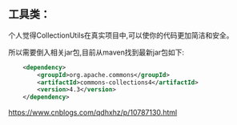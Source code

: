

## 工具类：

个人觉得CollectionUtils在真实项目中,可以使你的代码更加简洁和安全。

所以需要倒入相关jar包,目前从maven找到最新jar包如下:

```xml
    <dependency>
        <groupId>org.apache.commons</groupId>
        <artifactId>commons-collections4</artifactId>
        <version>4.3</version>
    </dependency>
```

https://www.cnblogs.com/qdhxhz/p/10787130.html



